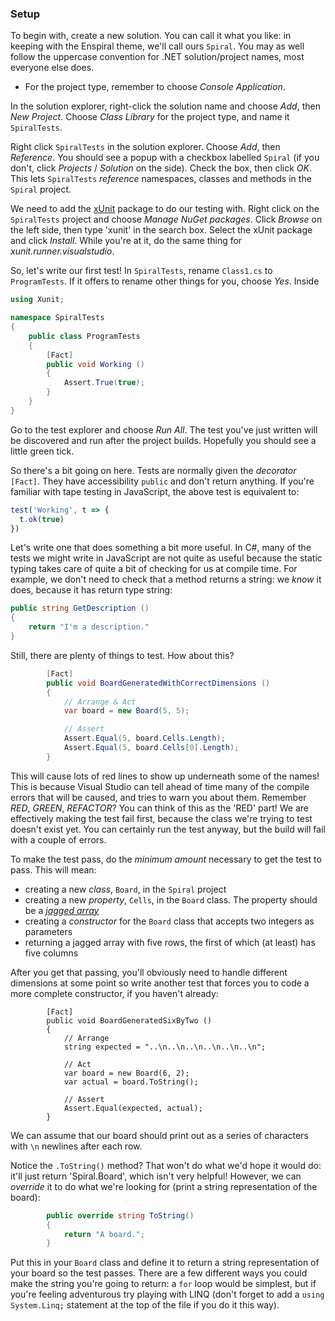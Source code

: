 ### Setup

To begin with, create a new solution. You can call it what you like: in keeping with the Enspiral theme, we'll call ours `Spiral`. You may as well follow the uppercase convention for .NET solution/project names, most everyone else does.

 - For the project type, remember to choose _Console Application_.

In the solution explorer, right-click the solution name and choose _Add_, then _New Project_. Choose _Class Library_ for the project type, and name it `SpiralTests`.

Right click `SpiralTests` in the solution explorer. Choose _Add_, then _Reference_. You should see a popup with a checkbox labelled `Spiral` (if you don't, click _Projects_ / _Solution_ on the side). Check the box, then click _OK_. This lets `SpiralTests` _reference_ namespaces, classes and methods in the `Spiral` project.

We need to add the [xUnit](https://xunit.github.io/) package to do our testing with. Right click on the `SpiralTests` project and choose _Manage NuGet packages_. Click _Browse_ on the left side, then type 'xunit' in the search box. Select the xUnit package and click _Install_. While you're at it, do the same thing for _xunit.runner.visualstudio_.

So, let's write our first test! In `SpiralTests`, rename `Class1.cs` to `ProgramTests`. If it offers to rename other things for you, choose _Yes_. Inside 

```cs
using Xunit;

namespace SpiralTests
{
    public class ProgramTests
    {
        [Fact]
        public void Working ()
        {
			Assert.True(true);
        }
    }
}
```

Go to the test explorer and choose _Run All_. The test you've just written will be discovered and run after the project builds. Hopefully you should see a little green tick.

So there's a bit going on here. Tests are normally given the _decorator_ `[Fact]`. They have accessibility `public` and don't return anything. If you're familiar with tape testing in JavaScript, the above test is equivalent to:

```js
test('Working', t => {
  t.ok(true)
})
```

Let's write one that does something a bit more useful. In C#, many of the tests we might write in JavaScript are not quite as useful because the static typing takes care of quite a bit of checking for us at compile time. For example, we don't need to check that a method returns a string: we _know_ it does, because it has return type string:

```cs
public string GetDescription ()
{
	return "I'm a description."
}
```

Still, there are plenty of things to test. How about this?

```cs
        [Fact]
        public void BoardGeneratedWithCorrectDimensions ()
        {
            // Arrange & Act
            var board = new Board(5, 5);

            // Assert
            Assert.Equal(5, board.Cells.Length);
            Assert.Equal(5, board.Cells[0].Length);
        }
```

This will cause lots of red lines to show up underneath some of the names! This is because Visual Studio can tell ahead of time many of the compile errors that will be caused, and tries to warn you about them. Remember _RED_, _GREEN_, _REFACTOR_? You can think of this as the 'RED' part! We are effectively making the test fail first, because the class we're trying to test doesn't exist yet. You can certainly run the test anyway, but the build will fail with a couple of errors.

To make the test pass, do the _minimum amount_ necessary to get the test to pass. This will mean:
 - creating a new _class_,  `Board`, in the `Spiral` project
 - creating a new _property_, `Cells`, in the `Board` class. The property should be a [_jagged array_](https://www.dotnetperls.com/jagged-array)
 - creating a _constructor_ for the `Board` class that accepts two integers as parameters
 - returning a jagged array with five rows, the first of which (at least) has five columns

After you get that passing, you'll obviously need to handle different dimensions at some point so write another test that forces you to code a more complete constructor, if you haven't already:

```
        [Fact]
        public void BoardGeneratedSixByTwo ()
        {
            // Arrange
            string expected = "..\n..\n..\n..\n..\n..\n";

            // Act
            var board = new Board(6, 2);
            var actual = board.ToString();

            // Assert
            Assert.Equal(expected, actual);
        }
```
We can assume that our board should print out as a series of characters with `\n` newlines after each row.

Notice the `.ToString()` method? That won't do what we'd hope it would do: it'll just return 'Spiral.Board', which isn't very helpful! However, we can _override_ it to do what we're looking for (print a string representation of the board):

```cs
        public override string ToString()
        {
            return "A board.";
        }
```

Put this in your `Board` class and define it to return a string representation of your board so the test passes. There are a few different ways you could make the string you're going to return: a `for` loop would be simplest, but if you're feeling adventurous try playing with LINQ (don't forget to add a `using System.Linq;` statement at the top of the file if you do it this way).